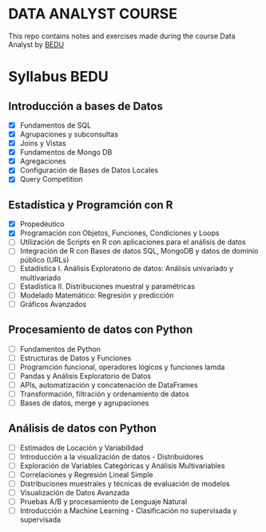 # DATA ANALYST COURSE

This repo contains notes and exercises made during the course Data Analyst by [BEDU](https://bedu.org/cursos/data-analysis/)

# Syllabus BEDU 
 
## Introducción a bases de Datos
- [x] Fundamentos de SQL
- [x] Agrupaciones y subconsultas
- [x] Joins y Vistas
- [x] Fundamentos de Mongo DB
- [x] Agregaciones
- [x] Configuración de Bases de Datos Locales
- [x] Query Competition

## Estadística y Programción con R
- [x] Propedéutico
- [x] Programación con Objetos, Funciones, Condiciones y Loops
- [ ] Utilización de Scripts en R con aplicaciones para el análisis de datos
- [ ] Integración de R con Bases de datos SQL, MongoDB y datos de dominio público (URLs)
- [ ] Estadística I. Análisis Exploratorio de datos: Análisis univariado y multivariado
- [ ] Estadística II. Distribuciones muestral y paramétricas
- [ ] Modelado Matemático: Regresión y predicción
- [ ] Gráficos Avanzados

## Procesamiento de datos con Python
- [ ] Fundamentos de Python
- [ ] Estructuras de Datos y Funciones
- [ ] Programción funcional, operadores lógicos y funciones lamda
- [ ] Pandas y Análisis Exploratorio de Datos
- [ ] APIs, automatización y concatenación de DataFrames
- [ ] Transformación, filtración y ordenamiento de datos
- [ ] Bases de datos, merge y agrupaciones

## Análisis de datos con Python
- [ ] Estimados de Locación y Variabilidad
- [ ] Introducción a la visualización de datos - Distribuidores
- [ ] Exploración de Variables Categóricas y Análisis Multivariables
- [ ] Correlaciones y Regresión Lineal Simple
- [ ] Distribuciones muestrales y técnicas de evaluación de modelos
- [ ] Visualización de Datos Avanzada
- [ ] Pruebas A/B y procesamiento de Lenguaje Natural
- [ ] Introducción a Machine Learning - Clasificación no supervisada y supervisada
